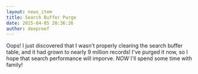 ```yaml
---
layout: news_item
title: Search Buffer Purge
date: 2015-04-05 20:36:26
author: deepreef
---
```


Oops! I just discovered that I wasn't properly clearing the search buffer table, and it had grown to nearly 9 million records!  I've purged it now, so I hope that search performance will imporve. _NOW_ I'll spend some time with family!
